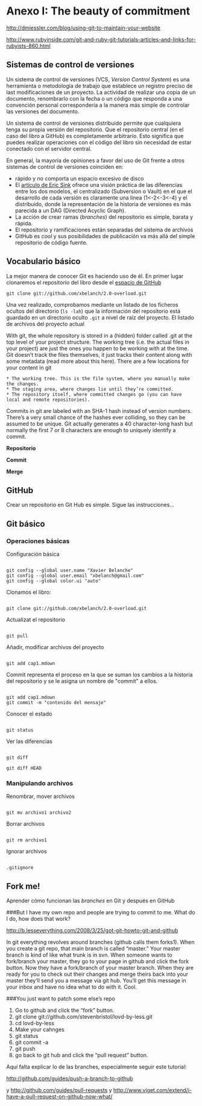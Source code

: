 # Anexo I: The beauty of commitment

http://dmiessler.com/blog/using-git-to-maintain-your-website


http://www.rubyinside.com/git-and-ruby-git-tutorials-articles-and-links-for-rubyists-860.html

## Sistemas de control de versiones

Un sistema de control de versiones (VCS, _Version Control System_) es una herramienta o metodología de trabajo que establece un registro preciso de last modificaciones de un proyecto. La actividad de realizar una copia de un documento, renombrarlo con la fecha o un código que responda a una convención personal correspondería a la manera más simple de controlar las versiones del documento.

Un sistema de control de versiones distribuido permite que cualquiera tenga su propia versión del repositorio. Que el repositorio central (en el caso del libro a GitHub) es completamente arbitrario. Esto significa que puedes realizar operaciones con el código del libro sin necesidad de estar conectado con el servidor central. 

En general, la mayoría de opiniones a favor del uso de Git frente a otros sistemas de control de versiones coinciden en:

* rápido y no comporta un espacio excesivo de disco
* El [artículo de Eric Sink](http://www.ericsink.com/entries/dvcs_dag_1.html) ofrece una visión práctica de las diferencias entre los dos modelos, el centralizado (Subversion o Vault) en el que el desarrollo de cada versión es claramente una línea (1<-2<-3<-4) y el distribuido, donde la representación de la historia de versiones es más parecida a un DAG (Directed Acyclic Graph).
* La acción de crear ramas (*branches*) del repositorio es simple, barata y rápida.
* El repositorio y ramificaciones están separadas del sistema de archivos
* GitHub es *cool* y sus posibilidades de publicación va más allá del simple repositorio de código fuente.



## Vocabulario básico

La mejor manera de conocer Git es haciendo uso de él. En primer lugar clonaremos el repositorio del libro desde el [espacio de GitHub](http://github.com/xbelanch/2.0-overload/tree/master)

	git clone git://github.com/xbelanch/2.0-overload.git

Una vez realizado, comprobamos mediante un listado de los ficheros ocultos del directorio (`ls -lah`) que la información del repositorio está guardado en un directorio oculto `.git` a nivel de raíz del proyecto. El listado de archivos del proyecto actual 

With git, the whole repository is stored in a (hidden) folder called .git at the top level of your project structure. The working tree (i.e. the actual files in your project) are just the ones you happen to be working with at the time. Git doesn’t track the files themselves, it just tracks their content along with some metadata (read more about this here).
There are a few locations for your content in git

    * The working tree. This is the file system, where you manually make the changes.
    * The staging area, where changes lie until they’re committed.
    * The repository itself, where committed changes go (you can have local and remote repositories).

Commits in git are labeled with an SHA-1 hash instead of version numbers. There’s a very small chance of the hashes ever colliding, so they can be assumed to be unique. Git actually generates a 40 character-long hash but normally the first 7 or 8 characters are enough to uniquely identify a commit.


**Repositorio**

**Commit**

**Merge**



## GitHub

Crear un repositorio en Git Hub es simple. Sigue las instrucciones...


## Git básico


### Operaciones básicas

Configuración básica

<code>
git config --global user.name "Xavier Belanche"
git config --global user.email "xbelanch@gmail.com"
git config --global color.ui "auto"
</code>


Clonamos el libro:

<code>
git clone git://github.com/xbelanch/2.0-overload.git
</code>


Actualizat el repositorio

<code>
git pull
</code>


Añadir, modificar archivos del proyecto

<code>
git add cap1.mdown
</code>

Commit representa el proceso en la que se suman los cambios a la historia del repositorio y se le asigna un nombre de "commit" a ellos.

<code>
git add cap1.mdown
git commit -m "contenido del mensaje"
</code>
 
Conocer el estado

<code>
git status
</code>

Ver las diferencias

<code>
git diff
</code>


<code>
git diff HEAD
</code>

### Manipulando archivos


Renombrar, mover archivos

<code>
git mv archivo1 archivo2
</code>


Borrar archivos

<code>
git rm archivo1
</code>

Ignorar archivos

<code>
.gitignore
</code>



  
## Fork me!

Aprender cómo funcionan las _branches_ en Git y después en GitHub


###But I have my own repo and people are trying to commit to me. What do I do, how does that work?

http://b.lesseverything.com/2008/3/25/got-git-howto-git-and-github

In git everything revolves around branches (github calls them forks1). When you create a git repo, that main branch is called “master.” Your master branch is kind of like what trunk is in svn. When someone wants to fork/branch your master, they go to your page in github and click the fork button. Now they have a fork/branch of your master branch. When they are ready for you to check out their changes and merge theirs back into your master they’ll send you a message via git hub. You’ll get this message in your inbox and have no idea what to do with it. Cool.



###You just want to patch some else’s repo

1.  Go to github and click the “fork” button.
2. git clone git://github.com/stevenbristol/lovd-by-less.git
3. cd lovd-by-less
4. Make your cahnges
5. git status
6. git commit -a
7. git push
8. go back to git hub and click the “pull request” button.

Aquí falta explicar lo de las branches, especialmente seguir este tutorial:

http://github.com/guides/push-a-branch-to-github

y http://github.com/guides/pull-requests y http://www.viget.com/extend/i-have-a-pull-request-on-github-now-what/

